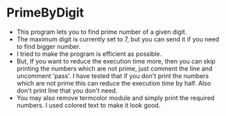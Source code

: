 # PrimeByDigit
- This program lets you to find prime number of a given digit.
- The maximum digit is currently set to 7, but you can send it if you need to find bigger number.
- I tried to make the program is efficient as possible. 
- But, If you want to reduce the execution time more, then you can skip printing the numbers which are not prime, just comment the line and uncomment 'pass'. I have tested that if      you don't print the numbers which are not prime this can reduce the execution time by half. Also don't print line that you don't need.
- You may also remove termcolor module and simply print the required numbers. I used colored text to make it look good.
